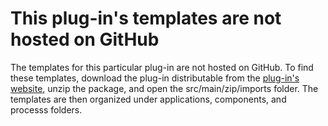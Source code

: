 # This plug-in's templates are not hosted on GitHub

The templates for this particular plug-in are not hosted on GitHub. To find these templates, download the plug-in distributable from the [plug-in's website](https://developer.ibm.com/urbancode/plugins/), unzip the package, and open the src/main/zip/imports folder. The templates are then organized under applications, components, and processs folders.  
